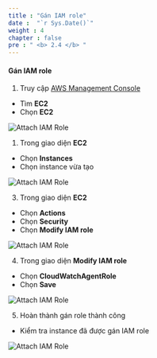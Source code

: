```yaml
---
title : "Gán IAM role"
date :  "`r Sys.Date()`" 
weight : 4 
chapter : false
pre : " <b> 2.4 </b> "
---
```


#### Gán IAM role
1. Truy cập [AWS Management Console](https://aws.amazon.com/console/)

- Tìm **EC2**
- Chọn **EC2**

![Attach IAM Role](/images/4/0001.png?featherlight=false&width=90pc)

1. Trong giao diện **EC2**

- Chọn **Instances**
- Chọn instance vừa tạo 

![Attach IAM Role](/images/4/0002.png?featherlight=false&width=90pc)

3. Trong giao diện **EC2**

- Chọn **Actions**
- Chọn **Security**
- Chọn **Modify IAM role**

![Attach IAM Role](/images/4/0003.png?featherlight=false&width=90pc)

4. Trong giao diện **Modify IAM role**

- Chọn **CloudWatchAgentRole**
- Chọn **Save**

![Attach IAM Role](/images/4/0004.png?featherlight=false&width=90pc)

5. Hoàn thành gán role thành công

- Kiểm tra instance đã được gán IAM role

![Attach IAM Role](/images/4/0005.png?featherlight=false&width=90pc)

